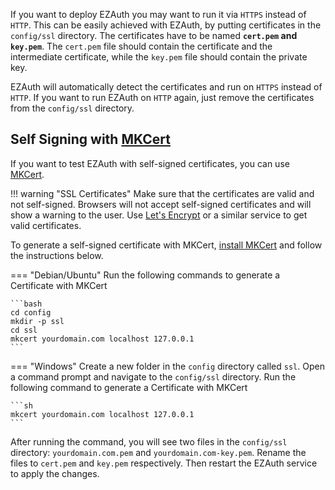 If you want to deploy EZAuth you may want to run it via `HTTPS` instead of `HTTP`. This can be easily achieved with EZAuth, by putting certificates in the `config/ssl` directory. The certificates have to be named **`cert.pem` and `key.pem`**. The `cert.pem` file should contain the certificate and the intermediate certificate, while the `key.pem` file should contain the private key.

EZAuth will automatically detect the certificates and run on `HTTPS` instead of `HTTP`. If you want to run EZAuth on `HTTP` again, just remove the certificates from the `config/ssl` directory.

## Self Signing with [MKCert](https://github.com/FiloSottile/mkcert)

If you want to test EZAuth with self-signed certificates, you can use [MKCert](https://github.com/FiloSottile/mkcert).

!!! warning "SSL Certificates"
    Make sure that the certificates are valid and not self-signed. Browsers will not accept self-signed certificates and will show a warning to the user. Use [Let's Encrypt](https://letsencrypt.org/) or a similar service to get valid certificates.

To generate a self-signed certificate with MKCert, [install MKCert](https://github.com/FiloSottile/mkcert?tab=readme-ov-file#installation) and follow the instructions below.

=== "Debian/Ubuntu"
    Run the following commands to generate a Certificate with MKCert

    ```bash
    cd config
    mkdir -p ssl
    cd ssl
    mkcert yourdomain.com localhost 127.0.0.1
    ```

=== "Windows"
    Create a new folder in the `config` directory called `ssl`. Open a command prompt and navigate to the `config/ssl` directory. Run the following command to generate a Certificate with MKCert

    ```sh
    mkcert yourdomain.com localhost 127.0.0.1
    ```

After running the command, you will see two files in the `config/ssl` directory: `yourdomain.com.pem` and `yourdomain.com-key.pem`. Rename the files to `cert.pem` and `key.pem` respectively. Then restart the EZAuth service to apply the changes.